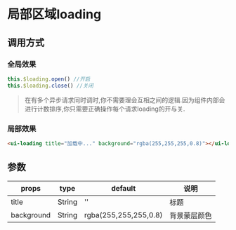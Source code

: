 # 局部区域loading

## 调用方式

### 全局效果
```js
this.$loading.open() //开启
this.$loading.close() //关闭
```
>在有多个异步请求同时调时,你不需要理会互相之间的逻辑.因为组件内部会进行计数排序,你只需要正确操作每个请求loading的开与关.

### 局部效果
```html
<ui-loading title="加载中..." background="rgba(255,255,255,0.8)"></ui-loading>
```

## 参数

props       |  type    | default  |  说明
------------|----------|----------|----------
title       | String   | ''       |  标题
background  | String   | rgba(255,255,255,0.8) |  背景蒙层颜色